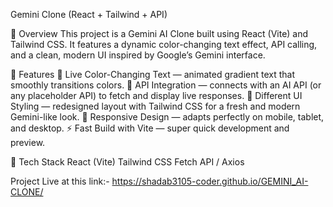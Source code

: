 Gemini Clone (React + Tailwind + API)

🧠 Overview
This project is a Gemini AI Clone built using React (Vite) and Tailwind CSS.
It features a dynamic color-changing text effect, API calling, and a clean, modern UI inspired by Google’s Gemini interface.

🎨 Features
🌈 Live Color-Changing Text — animated gradient text that smoothly transitions colors.
💬 API Integration — connects with an AI API (or any placeholder API) to fetch and display live responses.
🧩 Different UI Styling — redesigned layout with Tailwind CSS for a fresh and modern Gemini-like look.
📱 Responsive Design — adapts perfectly on mobile, tablet, and desktop.
⚡ Fast Build with Vite — super quick development and preview.

🧰 Tech Stack
React (Vite)
Tailwind CSS
Fetch API / Axios

Project Live at this link:-  https://shadab3105-coder.github.io/GEMINI_AI-CLONE/
